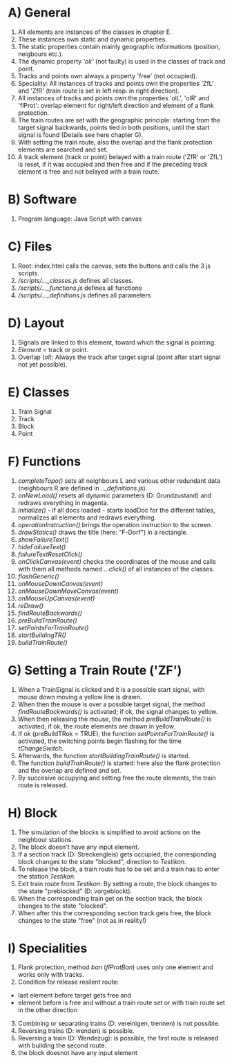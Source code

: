 # A) General
1. All elements are instances of the classes in chapter E.
2. These instances own static and dynamic properties.
3. The static properties contain mainly geographic informations (position, neigbours etc.).
4. The dynamic property *'ok'* (not faulty) is used in the classes of track and point.
5. Tracks and points own always a property 'free' (not occupied).
6. Speciality: All instances of tracks and points own the properties 'ZfL' and 'ZfR' (train route is set in left resp. in right direction).
7. All instances of tracks and points own the properties 'olL', 'olR' and 'flProt': overlap element for right/left direction and element of a flank protection.
8. The train routes are set with the geographic principle: starting from the target signal backwards, points tied in both positions, until the start signal is found (Details see here chapter G).
9. With setting the train route, also the overlap and the flank protection elements are searched and set.
10. A track element (track or point) belayed with a train route ('ZfR' or 'ZfL') is reset, if it was occupied and then free and if the preceding track element is free and not belayed with a train route.
# B) Software
1. Program language: Java Script with canvas
# C) Files
1. Root: index.html calls the canvas, sets the buttons and calls the 3 js scripts.
2. */scripts/…_classes.js* defines all classes.
3. */scripts/…_functions.js* defines all functions
4. */scripts/…_definitions.js* defines all parameters
# D) Layout
1. Signals are linked to this element, toward which the signal is pointing.
2. *Element* = track or point.
3. Overlap (*ol*): Always the track after target signal (point after start signal not yet possible).
# E) Classes
1. Train Signal
2. Track
3. Block
4. Point
# F) Functions
1. *completeTopo()* sets all neighbours L and various other redundant data
(neighbours R are defined in *.._definitions.js*).
2. *onNewLoad()* resets all dynamic parameters (D: Grundzustand) and redraws everything in magenta.
3. *initialize()* - if all docs loaded - starts loadDoc for the different tables, normalizes all elements and redraws everything.
4. *operationInstruction()* brings the operation instruction to the screen.
5. *drawStatics()* draws the title (here: "F-Dorf") in a rectangle.
6. *showFailureText()*
7. *hideFailureText()*
8. *failureTextResetClick()*
9. *onClickCanvas(event)* checks the coordinates of the mouse and calls with them all methods named *…click()* of all instances of the classes.
10. *flashGeneric()*
11. *onMouseDownCanvas(event)*
12. *onMouseDownMoveConvas(event)*
13. *onMouseUpCanvas(event)*
14. *reDraw()*
15. *findRouteBackwards()*
16. *preBuildTrainRoute()*
17. *setPointsForTrainRoute()*
18. *startBuildingTR()*
19. *buildTrainRoute()*
# G) Setting a Train Route ('ZF')
1. When a TrainSignal is clicked and it is a possible start signal, with mouse down moving a yellow line is drawn.
2. When then the mouse is over a possible target signal, the method *findRouteBackwards()* is activated; if ok, the signal changes to yellow.
3. When then releasing the mouse, the method *preBuildTrainRoute()* is activated; if ok, the route elements are drawn in yellow.
4. If ok (preBuildTRok = TRUE), the function *setPointsForTrainRoute()* is activated, the switching points begin flashing for the time *tChangeSwitch*.
5. Afterwards, the function *startBuildingTrainRoute()* is started.
6. The function *buildTrainRoute()* is started: here also the flank protection and the overlap are defined and set.
7. By succesive occupying and setting free the route elements, the train route is released.
# H) Block
1. The simulation of the blocks is simplified to avoid actions on the neighbour stations.
2. The block doesn't have any input element.
2. If a section track (D: Streckengleis) gets occupied, the corresponding block changes to the state "blocked", direction to *Testikon*.
3. To release the block, a train route has to be set and a train has to enter the station *Testikon*.
4. Exit train route from *Testikon*: By setting a route, the block changes to the state "preblocked" (D: vorgeblockt).
5. When the corresponding train get on the section track, the block changes to the state "blocked".
6. When after this the corresponding section track gets free, the block changes to the state "free" (not as in reality!)
# I) Specialities
1. Flank protection, method *ban* (*flProtBan*) uses only one element and works only with tracks.
2. Condition for release resilent route: 
  - last element before target gets free and
  - element before is free and without a train route set or with train route set in the other direction
3. Combining or separating trains (D: vereinigen, trennen) is not possible.
4. Reversing trains (D: wenden) is possible.
5. Reversing a train (D: Wendezug): is possible, the first route is released with building the second route.
6. the block doesnot have any input element

